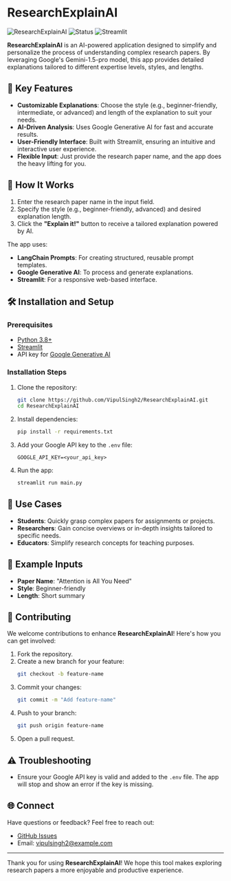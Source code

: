 # ResearchExplainAI

![ResearchExplainAI](https://img.shields.io/badge/AI-Powered-blue) ![Status](https://img.shields.io/badge/Status-Active-green) ![Streamlit](https://img.shields.io/badge/Built%20With-Streamlit-orange)

**ResearchExplainAI** is an AI-powered application designed to simplify and personalize the process of understanding complex research papers. By leveraging Google's Gemini-1.5-pro model, this app provides detailed explanations tailored to different expertise levels, styles, and lengths.

## 🌟 Key Features
- **Customizable Explanations**: Choose the style (e.g., beginner-friendly, intermediate, or advanced) and length of the explanation to suit your needs.
- **AI-Driven Analysis**: Uses Google Generative AI for fast and accurate results.
- **User-Friendly Interface**: Built with Streamlit, ensuring an intuitive and interactive user experience.
- **Flexible Input**: Just provide the research paper name, and the app does the heavy lifting for you.

## 🚀 How It Works
1. Enter the research paper name in the input field.
2. Specify the style (e.g., beginner-friendly, advanced) and desired explanation length.
3. Click the **"Explain it!"** button to receive a tailored explanation powered by AI.

The app uses:
- **LangChain Prompts**: For creating structured, reusable prompt templates.
- **Google Generative AI**: To process and generate explanations.
- **Streamlit**: For a responsive web-based interface.

## 🛠️ Installation and Setup

### Prerequisites
- [Python 3.8+](https://www.python.org/downloads/)
- [Streamlit](https://streamlit.io/)
- API key for [Google Generative AI](https://cloud.google.com/ai)

### Installation Steps
1. Clone the repository:
   ```bash
   git clone https://github.com/VipulSingh2/ResearchExplainAI.git
   cd ResearchExplainAI
   ```

2. Install dependencies:
   ```bash
   pip install -r requirements.txt
   ```

3. Add your Google API key to the `.env` file:
   ```plaintext
   GOOGLE_API_KEY=<your_api_key>
   ```

4. Run the app:
   ```bash
   streamlit run main.py
   ```

## 🎯 Use Cases
- **Students**: Quickly grasp complex papers for assignments or projects.
- **Researchers**: Gain concise overviews or in-depth insights tailored to specific needs.
- **Educators**: Simplify research concepts for teaching purposes.

## 🧠 Example Inputs
- **Paper Name**: "Attention is All You Need"
- **Style**: Beginner-friendly
- **Length**: Short summary

## 🤝 Contributing
We welcome contributions to enhance **ResearchExplainAI**! Here's how you can get involved:
1. Fork the repository.
2. Create a new branch for your feature:
   ```bash
   git checkout -b feature-name
   ```
3. Commit your changes:
   ```bash
   git commit -m "Add feature-name"
   ```
4. Push to your branch:
   ```bash
   git push origin feature-name
   ```
5. Open a pull request.

## ⚠️ Troubleshooting
- Ensure your Google API key is valid and added to the `.env` file. The app will stop and show an error if the key is missing.


## 🌐 Connect
Have questions or feedback? Feel free to reach out:
- [GitHub Issues](https://github.com/VipulSingh2/ResearchExplainAI/issues)
- Email: vipulsingh2@example.com

---

Thank you for using **ResearchExplainAI**! We hope this tool makes exploring research papers a more enjoyable and productive experience.
